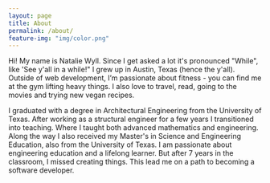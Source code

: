```yaml
---
layout: page
title: About
permalink: /about/
feature-img: "img/color.png"
---
```


Hi! My name is Natalie Wyll. Since I get asked a lot it's pronounced "While", like 'See y'all in a while!" I grew up in Austin, Texas (hence the y'all). Outside of web development, I’m passionate about fitness - you can find me at the gym lifting heavy things. I also love to travel, read, going to the movies and trying new vegan recipes.

I graduated with a degree in Architectural Engineering from the University of Texas. After working as a structural engineer for a few years I transitioned into teaching. Where I taught both advanced mathematics and engineering. Along the way I also received my Master's in Science and Engineering Education, also from the University of Texas. I am passionate about engineering education and a lifelong learner. But after 7 years in the classroom, I missed creating things. This lead me on a path to becoming a software developer.
